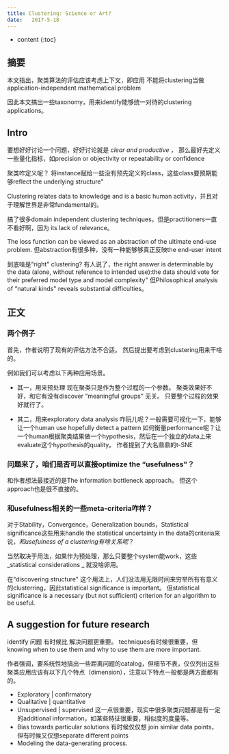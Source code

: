 ```yaml
--- 
title: Clustering: Science or Art?
date:   2017-5-18
---
```



* content
{:toc}

## 摘要
本文指出，聚类算法的评估应该考虑上下文，即应用
不能将clustering当做application-independent mathematical problem

因此本文搞出一些taxonomy，用来identify能够统一对待的clustering applications。

## Intro
要想好好讨论一个问题，好好讨论就是 _clear and productive_ ， 那么最好先定义一些量化指标，如precision or objectivity or repeatability or confidence 

聚类咋定义呢？
将instance赋给一些没有预先定义的class，这些class要预期能够reflect the underlying structure"

Clustering relates data to knowledge and is a basic human activity，并且对于理解世界是非常fundamental的。


搞了很多domain independent clustering techniques，但是practitioners一直不看好啊，因为 its lack of relevance。


The loss function can be viewed as an abstraction of the ultimate end-use
problem. 但abstraction有很多种，没有一种能够够真正反映the end-user intent

到底啥是“right" clustering?
有人说了，the right answer is determinable by the data (alone, without reference to intended use):the data should vote for their preferred model type and model complexity"
但Philosophical analysis of “natural kinds" reveals substantial difficulties。

## 正文

### 两个例子
首先，作者说明了现有的评估方法不合适。
然后提出要考虑到clustering用来干啥的。

例如我们可以考虑以下两种应用场景。

* 其一，用来预处理
现在聚类只是作为整个过程的一个参数。
聚类效果好不好，和它有没有discover “meaningful groups" 无关。
只要整个过程的效果好就行了。

* 其二，用来exploratory data analysis
咋玩儿呢？一般需要可视化一下，能够让一个human use hopefully detect a pattern
如何衡量performance呢？让一个human根据聚类结果做一个hypothesis，然后在一个独立的data上来evaluate这个hypothesis的quality。
作者提到了大名鼎鼎的t-SNE


###  问题来了，咱们是否可以直接optimize the “usefulness"？
和作者想法最接近的是The information bottleneck approach。
但这个approach也是很不直接的。

### 和usefulness相关的一些meta-criteria咋样？
对于Stability，Convergence，Generalization bounds，Statistical significance这些用来handle the statistical uncertainty in the data的criteria来说，_和usefulness of a clustering有啥关系呢_？

当然取决于用法，如果作为预处理，那么只要整个system能work，这些 _statistical
considerations _ 就没啥卵用。

在“discovering structure" 这个用法上，人们没法用无限时间来穷举所有有意义的clusterring，因此statistical significance is important。
但statistical significance is a necessary (but not sufficient) criterion for
an algorithm to be useful.

## A suggestion for future research
identify 问题 有时候比 解决问题更重要。
 techniques有时候很重要，但 knowing when to use them and why to use them are more important.

作者强调，要系统性地搞出一些距离问题的catalog，但细节不表，仅仅列出这些聚类应用应该有以下几个特点（dimension），注意以下特点一般都是两方面都有的。
* Exploratory | confirmatory
* Qualitative | quantitative
* Unsupervised | supervised
 这一点很重要，现实中很多聚类问题都是有一定的additional information，如某些特征很重要，相似度的度量等。
* Bias towards particular solutions
  有时候仅仅想 join similar data points，但有时候又仅想separate different points
* Modeling the data-generating process.




